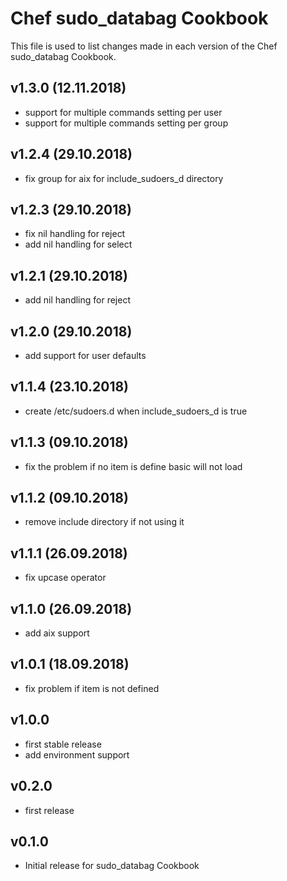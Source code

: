 # Chef sudo_databag Cookbook

This file is used to list changes made in each version of the Chef sudo_databag Cookbook.

## v1.3.0 (12.11.2018)

-  support for multiple commands setting per user
-  support for multiple commands setting per group

## v1.2.4 (29.10.2018)

- fix group for aix for include_sudoers_d directory

## v1.2.3 (29.10.2018)

- fix nil handling for reject
- add nil handling for select

## v1.2.1 (29.10.2018)

- add nil handling for reject

## v1.2.0 (29.10.2018)

- add support for user defaults

## v1.1.4 (23.10.2018)

- create /etc/sudoers.d when include_sudoers_d is true

## v1.1.3 (09.10.2018)

- fix the problem if no item is define basic will not load

## v1.1.2 (09.10.2018)

- remove include directory if not using it

## v1.1.1 (26.09.2018)

- fix upcase operator

## v1.1.0 (26.09.2018)

- add aix support

## v1.0.1 (18.09.2018)

- fix problem if item is not defined

## v1.0.0

- first stable release
- add environment support

## v0.2.0

- first release

## v0.1.0

- Initial release for sudo_databag Cookbook

